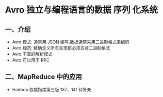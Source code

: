# Avro 独立与编程语言的数据 序列 化系统

## 一、介绍

- Avro 模式: 通常用 JSON 编写,数据通常采用二进制格式来编码
- Avro 规范: 精确定义所有实现都必须支持二进制格式
- Avro 丰富的解析模式
- Avro 可以用于 RPC


## 二、MapReduce 中的应用

- Hadoop 权威指南第三版 137，141 待补充

```

```
